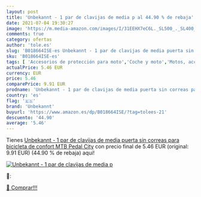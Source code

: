 ```yaml
---
layout: post
title: 'Unbekannt - 1 par de clavijas de media p al 44.90 % de rebaja'
date: 2021-07-04 19:30:27
image: 'https://m.media-amazon.com/images/I/31EEHX7eC6L._SL500_._SL400_.jpg'
comments: true
category: ofertas
author: 'tole.es'
slug: 'B018664ISE-es Unbekannt - 1 par de clavijas de media puerta sin correas...'
sku: 'B018664ISE-es'
tags: [ 'Accesorios de protección para moto','Coche y moto','Motos, accesorios y piezas','Ropa de protección para moto','Soportes para cuello','bicicleta','unbekannt', ]
actualPrice: 5.46 EUR
currency: EUR
price: 5.46
comparePrice: 9.91 EUR
prodname: 'Unbekannt - 1 par de clavijas de media puerta sin correas para bicicleta de confort MTB Pedal City'
country: 'es'
flag: '🇪🇸'
brand: 'Unbekannt'
buyurl: 'https://www.amazon.es/dp/B018664ISE/?tag=tolees-21'
descuento: '44.90'
average: '5.46'
---
```


Tienes [Unbekannt - 1 par de clavijas de media puerta sin correas para bicicleta de confort MTB Pedal City](https://www.amazon.es/dp/B018664ISE/?tag=tolees-21) con precio final de  5.46 EUR (original: 9.91 EUR) (44.90 %  de rebaja) aqui!

[![Unbekannt - 1 par de clavijas de media p](https://m.media-amazon.com/images/I/31EEHX7eC6L._SL500_._SL400_.jpg)](https://www.amazon.es/dp/B018664ISE/?tag=tolees-21)

🔎:


[🛒 Comprar!!!](https://www.amazon.es/dp/B018664ISE/?tag=tolees-21)
